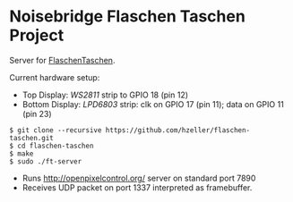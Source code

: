Noisebridge Flaschen Taschen Project
====================================

Server for [FlaschenTaschen].

Current hardware setup:

 * Top Display: *WS2811* strip to GPIO 18 (pin 12)
 * Bottom Display: *LPD6803* strip: clk on GPIO 17 (pin 11); data on GPIO 11 (pin 23)
 
```
$ git clone --recursive https://github.com/hzeller/flaschen-taschen.git
$ cd flaschen-taschen
$ make
$ sudo ./ft-server
```

 * Runs http://openpixelcontrol.org/ server on standard port 7890
 * Receives UDP packet on port 1337 interpreted as framebuffer.

[FlaschenTaschen]: https://noisebridge.net/wiki/Flaschen_Taschen

